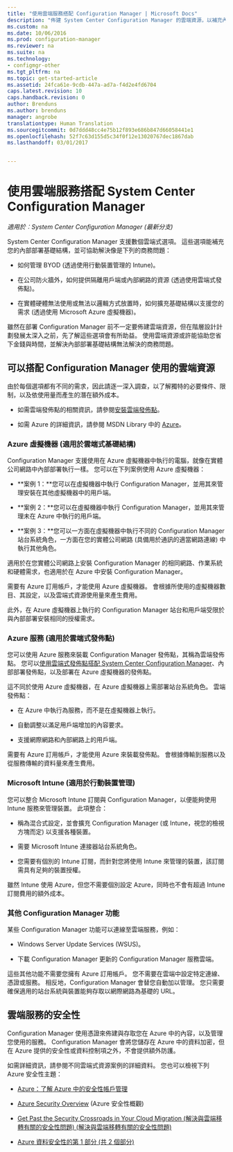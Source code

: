 ```yaml
---
title: "使用雲端服務搭配 Configuration Manager | Microsoft Docs"
description: "佈建 System Center Configuration Manager 的雲端資源，以補充內部部署基礎結構。"
ms.custom: na
ms.date: 10/06/2016
ms.prod: configuration-manager
ms.reviewer: na
ms.suite: na
ms.technology:
- configmgr-other
ms.tgt_pltfrm: na
ms.topic: get-started-article
ms.assetid: 24fca61e-9cdb-447a-ad7a-f4d2e4fd6704
caps.latest.revision: 10
caps.handback.revision: 0
author: Brenduns
ms.author: brenduns
manager: angrobe
translationtype: Human Translation
ms.sourcegitcommit: 0d7ddd48cc4e75b12f893e686b847d66058441e1
ms.openlocfilehash: 52f7c63d155d5c34f0f12e13020767dec1867dab
ms.lasthandoff: 03/01/2017


---
```

# <a name="use-cloud-services-with-system-center-configuration-manager"></a>使用雲端服務搭配 System Center Configuration Manager

*適用於︰System Center Configuration Manager (最新分支)*

System Center Configuration Manager 支援數個雲端式選項。 這些選項能補充您的內部部署基礎結構，並可協助解決像是下列的商務問題：  

-   如何管理 BYOD (透過使用行動裝置管理的 Intune)。  

-   在公司防火牆外，如何提供隔離用戶端或內部網路的資源 (透過使用雲端式發佈點)。  

-   在實體硬體無法使用或無法以邏輯方式放置時，如何擴充基礎結構以支援您的需求 (透過使用 Microsoft Azure 虛擬機器)。  

雖然在部署 Configuration Manager 前不一定要佈建雲端資源，但在階層設計計劃發展太深入之前，先了解這些選項會有所助益。 使用雲端資源或許能協助您省下金錢與時間，並解決內部部署基礎結構無法解決的商務問題。  

## <a name="cloud-based-resources-you-can-use-with-configuration-manager"></a>可以搭配 Configuration Manager 使用的雲端資源  
 由於每個選項都有不同的需求，因此請逐一深入調查，以了解獨特的必要條件、限制，以及依使用量而產生的潛在額外成本。  

-   如需雲端發佈點的相關資訊，請參閱[安裝雲端發佈點](/sccm/core/servers/deploy/configure/install-cloud-based-distribution-points-in-microsoft-azure)。

-   如需 Azure 的詳細資訊，請參閱 MSDN Library 中的 [Azure](http://go.microsoft.com/fwlink/p/?LinkId=262965)。  

### <a name="azure-virtual-machines-for-cloud-based-infrastructure"></a>Azure 虛擬機器 (適用於雲端式基礎結構)  
 Configuration Manager 支援使用在 Azure 虛擬機器中執行的電腦，就像在實體公司網路中內部部署執行一樣。 您可以在下列案例使用 Azure 虛擬機器：  

-   **案例 1：**您可以在虛擬機器中執行 Configuration Manager，並用其來管理安裝在其他虛擬機器中的用戶端。  

-   **案例 2：**您可以在虛擬機器中執行 Configuration Manager，並用其來管理未在 Azure 中執行的用戶端。  

-   **案例 3：**您可以一方面在虛擬機器中執行不同的 Configuration Manager 站台系統角色，一方面在您的實體公司網路 (具備用於通訊的適當網路連線) 中執行其他角色。  

適用於在您實體公司網路上安裝 Configuration Manager 的相同網路、作業系統和硬體需求，也適用於在 Azure 中安裝 Configuration Manager。  

需要有 Azure 訂用帳戶，才能使用 Azure 虛擬機器。 會根據所使用的虛擬機器數目、其設定，以及雲端式資源使用量來產生費用。  

此外，在 Azure 虛擬機器上執行的 Configuration Manager 站台和用戶端受限於與內部部署安裝相同的授權需求。  

### <a name="azure-services-for-cloud-based-distribution-points"></a>Azure 服務 (適用於雲端式發佈點)  
 您可以使用 Azure 服務來裝載 Configuration Manager 發佈點，其稱為雲端發佈點。 您可以[使用雲端式發佈點搭配 System Center Configuration Manager](../../core/plan-design/hierarchy/use-a-cloud-based-distribution-point.md)、內部部署發佈點，以及部署在 Azure 虛擬機器的發佈點。  

 這不同於使用 Azure 虛擬機器，在 Azure 虛擬機器上需部署站台系統角色。 雲端發佈點：  

-   在 Azure 中執行為服務，而不是在虛擬機器上執行。  

-   自動調整以滿足用戶端增加的內容要求。  

-   支援網際網路和內部網路上的用戶端。  

需要有 Azure 訂用帳戶，才能使用 Azure 來裝載發佈點。 會根據傳輸到服務以及從服務傳輸的資料量來產生費用。  

### <a name="microsoft-intune-for-mobile-device-management"></a>Microsoft Intune (適用於行動裝置管理)  
 您可以整合 Microsoft Intune 訂閱與 Configuration Manager，以便能夠使用 Intune 服務來管理裝置。 此項整合：  

-   稱為混合式設定，並會擴充 Configuration Manager (或 Intune，視您的檢視方塊而定) 以支援各種裝置。  

-   需要 Microsoft Intune 連接器站台系統角色。  

-   您需要有個別的 Intune 訂閱，而針對您將使用 Intune 來管理的裝置，該訂閱需具有足夠的裝置授權。  

雖然 Intune 使用 Azure，但您不需要個別設定 Azure，同時也不會有超過 Intune 訂閱費用的額外成本。  

### <a name="additional-configuration-manager-capabilities"></a>其他 Configuration Manager 功能  
 某些 Configuration Manager 功能可以連線至雲端服務，例如：  

-   Windows Server Update Services (WSUS)。  

-   下載 Configuration Manager 更新的 Configuration Manager 服務雲端。  

這些其他功能不需要您擁有 Azure 訂用帳戶。 您不需要在雲端中設定特定連線、憑證或服務。 相反地，Configuration Manager 會替您自動加以管理。 您只需要確保適用的站台系統與裝置能夠存取以網際網路為基礎的 URL。  

##  <a name="BKMK_CloudSec"></a> 雲端服務的安全性  
 Configuration Manager 使用憑證來佈建與存取您在 Azure 中的內容，以及管理您使用的服務。 Configuration Manager 會將您儲存在 Azure 中的資料加密，但在 Azure 提供的安全性或資料控制項之外，不會提供額外防護。  

 如需詳細資訊，請參閱不同雲端式資源案例的詳細資料。 您也可以檢視下列 Azure 安全性主題：  

-   [Azure：了解 Azure 中的安全性帳戶管理](http://go.microsoft.com/fwlink/p/?LinkId=262968)  

-   [Azure Security Overview](http://go.microsoft.com/fwlink/p/?LinkId=262970) (Azure 安全性概觀)  

-   [Get Past the Security Crossroads in Your Cloud Migration (解決與雲端移轉有關的安全性問題) (解決與雲端移轉有關的安全性問題)](http://go.microsoft.com/fwlink/p/?LinkId=262971)  

-   [Azure 資料安全性的第 1 部分 (共 2 個部分)](http://go.microsoft.com/fwlink/p/?LinkId=262974)  

